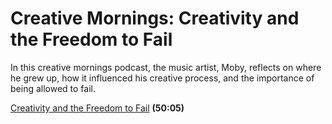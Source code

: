 # Creative Mornings: Creativity and the Freedom to Fail

In this creative mornings podcast, the music artist, Moby, reflects on where he grew up, how it influenced his creative process, and the importance of being allowed to fail.

[Creativity and the Freedom to Fail](https://creativemornings.com/podcast/episodes/moby) **(50:05)**